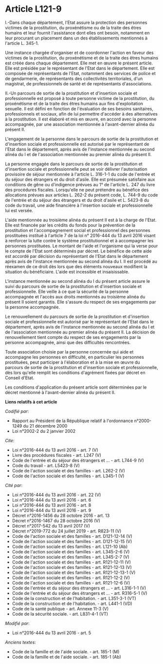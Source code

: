 # Article L121-9

I.-Dans chaque département, l'Etat assure la protection des personnes victimes de la prostitution, du proxénétisme ou de la
traite des êtres humains et leur fournit l'assistance dont elles ont besoin, notamment en leur procurant un placement dans un
des établissements mentionnés à l'article L. 345-1. 

Une instance chargée d'organiser et de coordonner l'action en faveur des victimes de la prostitution, du proxénétisme et de
la traite des êtres humains est créée dans chaque département. Elle met en œuvre le présent article. Elle est présidée par le
représentant de l'Etat dans le département. Elle est composée de représentants de l'Etat, notamment des services de police et
de gendarmerie, de représentants des collectivités territoriales, d'un magistrat, de professionnels de santé et de
représentants d'associations. 

II.-Un parcours de sortie de la prostitution et d'insertion sociale et professionnelle est proposé à toute personne victime
de la prostitution, du proxénétisme et de la traite des êtres humains aux fins d'exploitation sexuelle. Il est défini en
fonction de l'évaluation de ses besoins sanitaires, professionnels et sociaux, afin de lui permettre d'accéder à des
alternatives à la prostitution. Il est élaboré et mis en œuvre, en accord avec la personne accompagnée, par une association
mentionnée à l'avant-dernier alinéa du présent II. 

L'engagement de la personne dans le parcours de sortie de la prostitution et d'insertion sociale et professionnelle est
autorisé par le représentant de l'Etat dans le département, après avis de l'instance mentionnée au second alinéa du I et de
l'association mentionnée au premier alinéa du présent II. 

La personne engagée dans le parcours de sortie de la prostitution et d'insertion sociale et professionnelle peut se voir
délivrer l'autorisation provisoire de séjour mentionnée à l'article L. 316-1-1 du code de l'entrée et du séjour des étrangers
et du droit d'asile. Elle est présumée satisfaire aux conditions de gêne ou d'indigence prévues au 1° de l'article L. 247 du
livre des procédures fiscales. Lorsqu'elle ne peut prétendre au bénéfice des allocations prévues aux articles L. 262-2 du
présent code, L. 744-9 du code de l'entrée et du séjour des étrangers et du droit d'asile et L. 5423-8 du code du travail,
une aide financière à l'insertion sociale et professionnelle lui est versée. 

L'aide mentionnée au troisième alinéa du présent II est à la charge de l'Etat. Elle est financée par les crédits du fonds
pour la prévention de la prostitution et l'accompagnement social et professionnel des personnes prostituées institué à
l'article 7 de la loi n° 2016-444 du 13 avril 2016 visant à renforcer la lutte contre le système prostitutionnel et à
accompagner les personnes prostituées. Le montant de l'aide et l'organisme qui la verse pour le compte de l'Etat sont
déterminés par décret. Le bénéfice de cette aide est accordé par décision du représentant de l'Etat dans le département après
avis de l'instance mentionnée au second alinéa du I. Il est procédé au réexamen de ce droit dès lors que des éléments
nouveaux modifient la situation du bénéficiaire. L'aide est incessible et insaisissable. 

L'instance mentionnée au second alinéa du I du présent article assure le suivi du parcours de sortie de la prostitution et
d'insertion sociale et professionnelle. Elle veille à ce que la sécurité de la personne accompagnée et l'accès aux droits
mentionnés au troisième alinéa du présent II soient garantis. Elle s'assure du respect de ses engagements par la personne
accompagnée. 

Le renouvellement du parcours de sortie de la prostitution et d'insertion sociale et professionnelle est autorisé par le
représentant de l'Etat dans le département, après avis de l'instance mentionnée au second alinéa du I et de l'association
mentionnée au premier alinéa du présent II. La décision de renouvellement tient compte du respect de ses engagements par la
personne accompagnée, ainsi que des difficultés rencontrées. 

Toute association choisie par la personne concernée qui aide et accompagne les personnes en difficulté, en particulier les
personnes prostituées, peut participer à l'élaboration et à la mise en œuvre du parcours de sortie de la prostitution et
d'insertion sociale et professionnelle, dès lors qu'elle remplit les conditions d'agrément fixées par décret en Conseil
d'Etat. 

Les conditions d'application du présent article sont déterminées par le décret mentionné à l'avant-dernier alinéa du présent
II.

**Liens relatifs à cet article**

_Codifié par_:

  - Rapport au Président de la République relatif à l'ordonnance n°2000-1249 du 21 décembre 2000
  - Loi n°2002-2 du 2 janvier 2002

_Cite_:

  - Loi n°2016-444 du 13 avril 2016 - art. 7 (V)
  - Livre des procédures fiscales - art. L247 (V)
  - Code de l'entrée et du séjour des étrangers et ... - art. L744-9 (V)
  - Code du travail - art. L5423-8 (V)
  - Code de l'action sociale et des familles - art. L262-2 (V)
  - Code de l'action sociale et des familles - art. L345-1 (V)

_Cité par_:

  - Loi n°2016-444 du 13 avril 2016 - art. 22 (V)
  - Loi n°2016-444 du 13 avril 2016 - art. 6
  - Loi n°2016-444 du 13 avril 2016 - art. 8
  - Loi n°2016-444 du 13 avril 2016 - art. 9
  - Décret n°2016-1456 du 28 octobre 2016 - art. 13
  - Décret n°2016-1467 du 28 octobre 2016 (V)
  - Décret n°2017-542 du 13 avril 2017 (V)
  - Décret n°2019-772 du 24 juillet 2019 - art. R823-11 (V)
  - Code de l'action sociale et des familles - art. D121-12-14 (V)
  - Code de l'action sociale et des familles - art. D121-12-15 (V)
  - Code de l'action sociale et des familles - art. L121-10 (Ab)
  - Code de l'action sociale et des familles - art. L345-2-6 (V)
  - Code de l'action sociale et des familles - art. L345-2-7 (V)
  - Code de l'action sociale et des familles - art. R121-12-11 (V)
  - Code de l'action sociale et des familles - art. R121-12-13 (V)
  - Code de l'action sociale et des familles - art. R121-12-13-1 (V)
  - Code de l'action sociale et des familles - art. R121-12-2 (V)
  - Code de l'action sociale et des familles - art. R121-12-6 (V)
  - Code de l'entrée et du séjour des étrangers et ... - art. L316-1-1 (V)
  - Code de l'entrée et du séjour des étrangers et ... - art. R316-5-1 (V)
  - Code de la construction et de l'habitation. - art. L351-3-1 (VT)
  - Code de la construction et de l'habitation. - art. L441-1 (VD)
  - Code de la santé publique - art. Annexe 11-3 (V)
  - Code de la sécurité sociale. - art. L831-4-1 (VT)

_Modifié par_:

  - Loi n°2016-444 du 13 avril 2016 - art. 5

_Anciens textes_:

  - Code de la famille et de l'aide sociale. - art. 185-1 (M)
  - Code de la famille et de l'aide sociale. - art. 185-1 (Ab)
